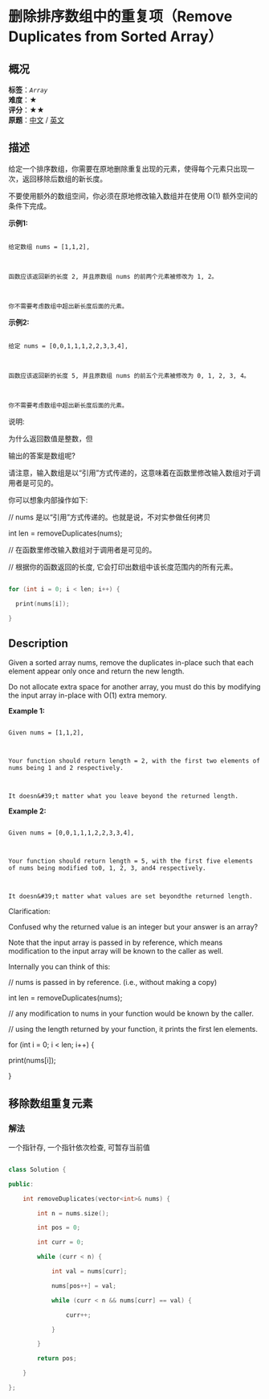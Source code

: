 # 删除排序数组中的重复项（Remove Duplicates from Sorted Array）
## 概况
**标签**：*`Array`*<br>
**难度**：★<br>
**评分**：★★<br>
**原题**：[中文](https://leetcode-cn.com/problems/remove-duplicates-from-sorted-array) / [英文](https://leetcode.com/problems/remove-duplicates-from-sorted-array)
## 描述

给定一个排序数组，你需要在原地删除重复出现的元素，使得每个元素只出现一次，返回移除后数组的新长度。



不要使用额外的数组空间，你必须在原地修改输入数组并在使用 O(1) 额外空间的条件下完成。



**示例1:**

```

给定数组 nums = [1,1,2], 



函数应该返回新的长度 2, 并且原数组 nums 的前两个元素被修改为 1, 2。 



你不需要考虑数组中超出新长度后面的元素。

```



**示例2:**

```

给定 nums = [0,0,1,1,1,2,2,3,3,4],



函数应该返回新的长度 5, 并且原数组 nums 的前五个元素被修改为 0, 1, 2, 3, 4。



你不需要考虑数组中超出新长度后面的元素。

```





说明:



为什么返回数值是整数，但

输出的答案是数组呢?



请注意，输入数组是以&ldquo;引用&rdquo;方式传递的，这意味着在函数里修改输入数组对于调用者是可见的。



你可以想象内部操作如下:



// nums 是以&ldquo;引用&rdquo;方式传递的。也就是说，不对实参做任何拷贝

int len = removeDuplicates(nums);



// 在函数里修改输入数组对于调用者是可见的。

// 根据你的函数返回的长度, 它会打印出数组中该长度范围内的所有元素。

```c++

for (int i = 0; i < len; i++) {

  print(nums[i]);

}

```







## Description

Given a sorted array nums, remove the duplicates in-place such that each element appear only once and return the new length.



Do not allocate extra space for another array, you must do this by modifying the input array in-place with O(1) extra memory.



**Example 1:**

```

Given nums = [1,1,2],



Your function should return length = 2, with the first two elements of nums being 1 and 2 respectively.



It doesn&#39;t matter what you leave beyond the returned length.

```



**Example 2:**

```

Given nums = [0,0,1,1,1,2,2,3,3,4],



Your function should return length = 5, with the first five elements of nums being modified to0, 1, 2, 3, and4 respectively.



It doesn&#39;t matter what values are set beyondthe returned length.

```





Clarification:



Confused why the returned value is an integer but your answer is an array?



Note that the input array is passed in by reference, which means modification to the input array will be known to the caller as well.



Internally you can think of this:





// nums is passed in by reference. (i.e., without making a copy)

int len = removeDuplicates(nums);



// any modification to nums in your function would be known by the caller.

// using the length returned by your function, it prints the first len elements.

for (int i = 0; i < len; i++) {

  print(nums[i]);

}





## 移除数组重复元素

### 解法

一个指针存, 一个指针依次检查, 可暂存当前值

```c++

class Solution {

public:

    int removeDuplicates(vector<int>& nums) {

        int n = nums.size();

        int pos = 0;

        int curr = 0;

        while (curr < n) {

            int val = nums[curr];

            nums[pos++] = val;

            while (curr < n && nums[curr] == val) {

                curr++;

            }

        }

        return pos;

    }

};

```